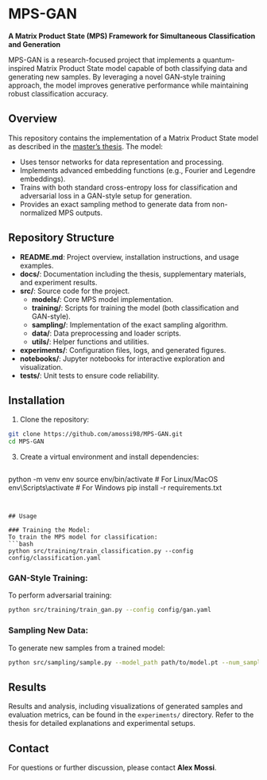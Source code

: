 # MPS-GAN

**A Matrix Product State (MPS) Framework for Simultaneous Classification and Generation**

MPS-GAN is a research-focused project that implements a quantum-inspired Matrix Product State model capable of both classifying data and generating new samples. By leveraging a novel GAN-style training approach, the model improves generative performance while maintaining robust classification accuracy.

## Overview

This repository contains the implementation of a Matrix Product State model as described in the [master’s thesis](docs/thesis.pdf). The model:
- Uses tensor networks for data representation and processing.
- Implements advanced embedding functions (e.g., Fourier and Legendre embeddings).
- Trains with both standard cross-entropy loss for classification and adversarial loss in a GAN-style setup for generation.
- Provides an exact sampling method to generate data from non-normalized MPS outputs.

## Repository Structure

- **README.md**: Project overview, installation instructions, and usage examples.
- **docs/**: Documentation including the thesis, supplementary materials, and experiment results.
- **src/**: Source code for the project.
  - **models/**: Core MPS model implementation.
  - **training/**: Scripts for training the model (both classification and GAN-style).
  - **sampling/**: Implementation of the exact sampling algorithm.
  - **data/**: Data preprocessing and loader scripts.
  - **utils/**: Helper functions and utilities.
- **experiments/**: Configuration files, logs, and generated figures.
- **notebooks/**: Jupyter notebooks for interactive exploration and visualization.
- **tests/**: Unit tests to ensure code reliability.

## Installation

1. Clone the repository:
```bash
git clone https://github.com/amossi98/MPS-GAN.git
cd MPS-GAN
```


3. Create a virtual environment and install dependencies:
   ```bash
python -m venv env
source env/bin/activate # For Linux/MacOS
env\Scripts\activate # For Windows
pip install -r requirements.txt
```


## Usage

### Training the Model:
To train the MPS model for classification:
```bash
python src/training/train_classification.py --config config/classification.yaml
```

### GAN-Style Training:
To perform adversarial training:
```bash
python src/training/train_gan.py --config config/gan.yaml
```

### Sampling New Data:
To generate new samples from a trained model:
```bash
python src/sampling/sample.py --model_path path/to/model.pt --num_samples 100
```

## Results

Results and analysis, including visualizations of generated samples and evaluation metrics, can be found in the `experiments/` directory. Refer to the thesis for detailed explanations and experimental setups.


## Contact

For questions or further discussion, please contact **Alex Mossi**.
